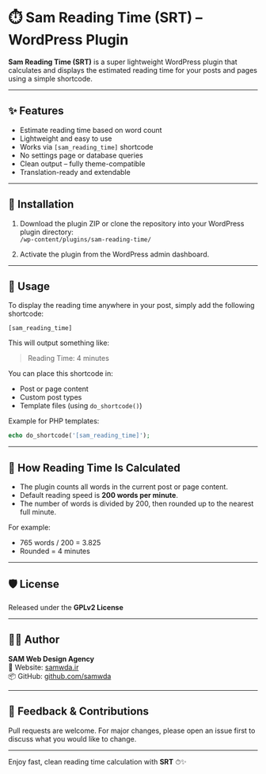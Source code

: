 # ⏱️ Sam Reading Time (SRT) – WordPress Plugin

**Sam Reading Time (SRT)** is a super lightweight WordPress plugin that calculates and displays the estimated reading time for your posts and pages using a simple shortcode.

---

## ✨ Features

- Estimate reading time based on word count
- Lightweight and easy to use
- Works via `[sam_reading_time]` shortcode
- No settings page or database queries
- Clean output – fully theme-compatible
- Translation-ready and extendable

---

## 🔧 Installation

1. Download the plugin ZIP or clone the repository into your WordPress plugin directory:  
   `/wp-content/plugins/sam-reading-time/`

2. Activate the plugin from the WordPress admin dashboard.

---

## 🧩 Usage

To display the reading time anywhere in your post, simply add the following shortcode:

```
[sam_reading_time]
```

This will output something like:

> Reading Time: 4 minutes

You can place this shortcode in:

- Post or page content
- Custom post types
- Template files (using `do_shortcode()`)

Example for PHP templates:

```php
echo do_shortcode('[sam_reading_time]');
```

---

## 🧠 How Reading Time Is Calculated

- The plugin counts all words in the current post or page content.
- Default reading speed is **200 words per minute**.
- The number of words is divided by 200, then rounded up to the nearest full minute.

For example:

- 765 words / 200 = 3.825
- Rounded = 4 minutes

---

## 🛡 License

Released under the **GPLv2 License**  

---

## 👨‍💻 Author

**SAM Web Design Agency**  
🔗 Website: [samwda.ir](https://samwda.ir)  
📦 GitHub: [github.com/samwda](https://github.com/samwda)

---

## 💬 Feedback & Contributions

Pull requests are welcome. For major changes, please open an issue first to discuss what you would like to change.

---

Enjoy fast, clean reading time calculation with **SRT** ⏱✨
